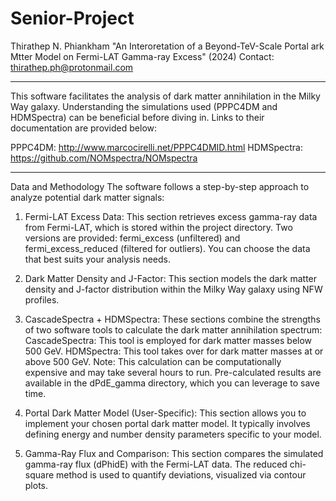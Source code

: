 # Senior-Project

Thirathep N. Phiankham
"An Interoretation of a Beyond-TeV-Scale Portal ark Mtter Model on Fermi-LAT Gamma-ray Excess" (2024)
Contact: thirathep.ph@protonmail.com

------------------------------------------------------------------------------------------------------------------------------------------------

This software facilitates the analysis of dark matter annihilation in the Milky Way galaxy.  Understanding the simulations used (PPPC4DM and HDMSpectra) can be beneficial before diving in. Links to their documentation are provided below:

PPPC4DM: http://www.marcocirelli.net/PPPC4DMID.html
HDMSpectra: https://github.com/NOMspectra/NOMspectra

------------------------------------------------------------------------------------------------------------------------------------------------

Data and Methodology
The software follows a step-by-step approach to analyze potential dark matter signals:

1. Fermi-LAT Excess Data: This section retrieves excess gamma-ray data from Fermi-LAT, which is stored within the project directory. Two versions are provided: fermi_excess (unfiltered) and fermi_excess_reduced (filtered for outliers). You can choose the data that best suits your analysis needs.

2. Dark Matter Density and J-Factor: This section models the dark matter density and J-factor distribution within the Milky Way galaxy using NFW profiles.
3. CascadeSpectra + HDMSpectra: These sections combine the strengths of two software tools to calculate the dark matter annihilation spectrum: 
	CascadeSpectra: This tool is employed for dark matter masses below 500 GeV.
	HDMSpectra: This tool takes over for dark matter masses at or above 500 GeV. Note: This calculation can be computationally expensive and may take several hours to run. Pre-calculated results are available in the dPdE_gamma directory, which you can leverage to save time.
4. Portal Dark Matter Model (User-Specific): This section allows you to implement your chosen portal dark matter model. It typically involves defining energy and number density parameters specific to your model.
5. Gamma-Ray Flux and Comparison: This section compares the simulated gamma-ray flux (dPhidE) with the Fermi-LAT data. The reduced chi-square method is used to quantify deviations, visualized via contour plots.
